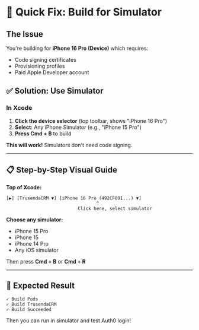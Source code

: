 # 🎯 Quick Fix: Build for Simulator

## The Issue
You're building for **iPhone 16 Pro (Device)** which requires:
- Code signing certificates
- Provisioning profiles
- Paid Apple Developer account

## ✅ Solution: Use Simulator

### In Xcode

1. **Click the device selector** (top toolbar, shows "iPhone 16 Pro")
2. **Select**: Any iPhone Simulator (e.g., "iPhone 15 Pro")
3. **Press Cmd + B** to build

**This will work!** Simulators don't need code signing.

---

## 📋 Step-by-Step Visual Guide

**Top of Xcode:**
```
[▶️] [TrusendaCRM ▼] [iPhone 16 Pro (492CF891...) ▼]
                                  ^
                           Click here, select simulator
```

**Choose any simulator:**
- iPhone 15 Pro
- iPhone 15
- iPhone 14 Pro
- Any iOS simulator

Then press **Cmd + B** or **Cmd + R**

---

## 🎉 Expected Result

```
✓ Build Pods
✓ Build TrusendaCRM  
✓ Build Succeeded
```

Then you can run in simulator and test Auth0 login!

